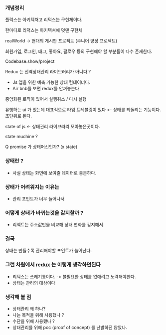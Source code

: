 ### 개념정리
플럭스는 아키텍쳐고 리덕스는 구현체이다.

한마디로 리덕스는 아키텍쳐에 덧댄 구현체

realWorld -> 현대의 게시판 프로젝트 (주니어 양성 프로젝트)

회원가입, 로그인, 태그, 좋아요, 팔로우 등의 구현해야 할 부분들이 다수 존재한다.

Codebase.show/project


Redux 는 전역상태관리 라이브러리가 아니다 ? 
- Js 앱을 위한 예측 가능한 상태 컨테이너다.
- Air bnb를 보면 redux를 안꺼놓는다

중앙화된 로직이 있어서 실행취소 / 다시 실행 

유행하는 ui 가 있는데 
대표적으로 타임 트레블링이 있다 <- 상태를 되돌리는 기능이다.
초단위로 된다. 

state of js <- 상태관리 라이브러리 모아놓은곳이다.


state muchine ? 

Q promise 가 상태머신인가? (x state) 

### 상태란 ? 
- 사실 상태는 화면에 보여줄 데이터로 충분하다.

### 상태가 어려워지는 이유는
- 관리 포인트가 너무 늘어나서 

### 어떻게 상태가 바뀌는것을 감지할까 ? 
- 리액트는 주소값만을 비교해 상태 변화를 감지해서

### 결국
상태는 만들수록 관리해야할 포인트가 늘어난다.

### 그런 차원에서 redux 는 이렇게 생각하면된다 
- 리덕스는 쓰레기통이다. -> 불필요한 상태를 없애려고 노력해야한다.
- 상태는 관리의 대상이다 

### 생각해 볼 점 
- 상태관리 왜 하나? 
- 나는 목적을 위해 사용했나 ? 
- 수단을 위해 사용했나 ? 
- 상태관리를 위해 poc (proof of concept) 를 난발하진 않았나.
